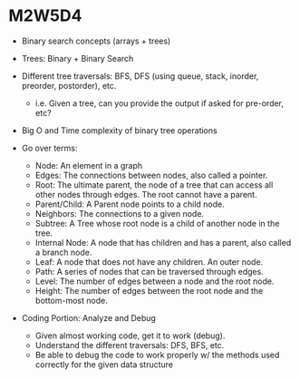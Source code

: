 # M2W5D4

- Binary search concepts (arrays + trees)
- Trees: Binary + Binary Search
- Different tree traversals: BFS, DFS (using queue, stack, inorder, preorder, postorder), etc.
  - i.e. Given a tree, can you provide the output if asked for pre-order, etc?
- Big O and Time complexity of binary tree operations
- Go over terms:
  - Node: An element in a graph
  - Edges: The connections between nodes, also called a pointer.
  - Root: The ultimate parent, the node of a tree that can access all other nodes
    through edges. The root cannot have a parent.
  - Parent/Child: A Parent node points to a child node.
  - Neighbors: The connections to a given node.
  - Subtree: A Tree whose root node is a child of another node in the tree.
  - Internal Node: A node that has children and has a parent, also called a branch
    node.
  - Leaf: A node that does not have any children. An outer node.
  - Path: A series of nodes that can be traversed through edges.
  - Level: The number of edges between a node and the root node.
  - Height: The number of edges between the root node and the bottom-most node.

- Coding Portion: Analyze and Debug
  - Given almost working code, get it to work (debug).
  - Understand the different traversals: DFS, BFS, etc.
  - Be able to debug the code to work properly w/ the methods used correctly for the given data structure
